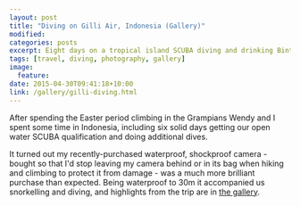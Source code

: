 ```yaml
---
layout: post
title: "Diving on Gilli Air, Indonesia (Gallery)"
modified:
categories: posts
excerpt: Eight days on a tropical island SCUBA diving and drinking Bintang
tags: [travel, diving, photography, gallery]
image:
  feature:
date: 2015-04-30T09:41:18+10:00
link: /gallery/gilli-diving.html
---
```


After spending the Easter period climbing in the Grampians Wendy and I spent some time in Indonesia, including six solid days getting our open water SCUBA qualification and doing additional dives.

It turned out my recently-purchased waterproof, shockproof camera - bought so that I'd stop leaving my camera behind or in its bag when hiking and climbing to protect it from damage - was a much more brilliant purchase than expected. Being waterproof to 30m it accompanied us snorkelling and diving, and highlights from the trip are in [the gallery](/gallery/gilli-diving.html).
